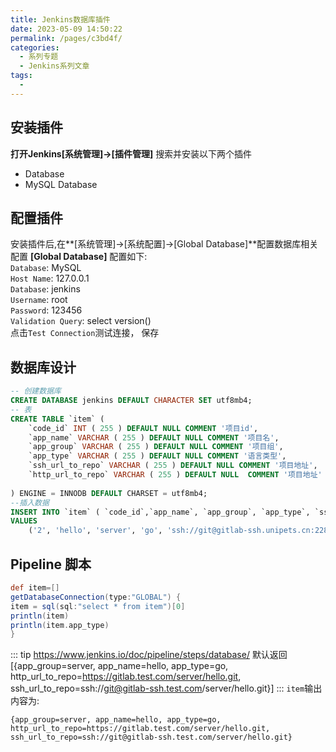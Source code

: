 ```yaml
---
title: Jenkins数据库插件
date: 2023-05-09 14:50:22
permalink: /pages/c3bd4f/
categories:
  - 系列专题
  - Jenkins系列文章
tags:
  - 
---
```


## 安装插件
**打开Jenkins[系统管理]->[插件管理]** 搜索并安装以下两个插件  
* Database  
* MySQL Database  
## 配置插件  
安装插件后,在**[系统管理]->[系统配置]->[Global Database]**配置数据库相关配置
**[Global Database]** 配置如下:  
`Database`: MySQL  
`Host Name`: 127.0.0.1  
`Database`: jenkins  
`Username`: root  
`Password`: 123456  
`Validation Query`: select version()  
点击`Test Connection`测试连接， 保存  

## 数据库设计
```sql
-- 创建数据库
CREATE DATABASE jenkins DEFAULT CHARACTER SET utf8mb4;
-- 表
CREATE TABLE `item` (
	`code_id` INT ( 255 ) DEFAULT NULL COMMENT '项目id',
	`app_name` VARCHAR ( 255 ) DEFAULT NULL COMMENT '项目名',
	`app_group` VARCHAR ( 255 ) DEFAULT NULL COMMENT '项目组',
	`app_type` VARCHAR ( 255 ) DEFAULT NULL COMMENT '语言类型',
	`ssh_url_to_repo` VARCHAR ( 255 ) DEFAULT NULL COMMENT '项目地址',
	`http_url_to_repo` VARCHAR ( 255 ) DEFAULT NULL  COMMENT '项目地址'
	
) ENGINE = INNODB DEFAULT CHARSET = utf8mb4;
--插入数据
INSERT INTO `item` ( `code_id`,`app_name`, `app_group`, `app_type`, `ssh_url_to_repo`, `http_url_to_repo` )
VALUES
	('2', 'hello', 'server', 'go', 'ssh://git@gitlab-ssh.unipets.cn:22897/server/hello.git', 'http://gitlab.unipets.cn/server/hello.git' );
```

## Pipeline 脚本
```groovy
def item=[]
getDatabaseConnection(type:"GLOBAL") {
item = sql(sql:"select * from item")[0]
println(item) 
println(item.app_type)     
}
```
::: tip
https://www.jenkins.io/doc/pipeline/steps/database/
默认返回[{app_group=server, app_name=hello, app_type=go, http_url_to_repo=https://gitlab.test.com/server/hello.git, ssh_url_to_repo=ssh://git@gitlab-ssh.test.com/server/hello.git}]
:::
`item`输出内容为:   
```
{app_group=server, app_name=hello, app_type=go, http_url_to_repo=https://gitlab.test.com/server/hello.git, ssh_url_to_repo=ssh://git@gitlab-ssh.test.com/server/hello.git}
```
